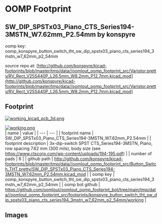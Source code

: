 # OOMP Footprint  
## SW_DIP_SPSTx03_Piano_CTS_Series194-3MSTN_W7.62mm_P2.54mm  by konspyre  
  
oomp key: oomp_konspyre_button_switch_tht_sw_dip_spstx03_piano_cts_series194_3mstn_w7_62mm_p2_54mm  
  
source repo at: [http://github.com/konspyre/kicad-footprints/blob/master/tmp/data//oomlout_oomp_footprint_src/Varistor.pretty/RV_Rect_V25S440P_L26.5mm_W8.2mm_P12.7mm.kicad_mod](http://github.com/konspyre/kicad-footprints/blob/master/tmp/data//oomlout_oomp_footprint_src/Varistor.pretty/RV_Rect_V25S440P_L26.5mm_W8.2mm_P12.7mm.kicad_mod)  
## Footprint  
  
[![working_kicad_pcb_3d.png](working_kicad_pcb_3d_600.png)](working_kicad_pcb_3d.png)  
  
[![working.png](working_600.png)](working.png)  
| name | value | 
| --- | --- | 
| footprint name | SW_DIP_SPSTx03_Piano_CTS_Series194-3MSTN_W7.62mm_P2.54mm | 
| footprint description | 3x-dip-switch SPST CTS_Series194-3MSTN, Piano, row spacing 7.62 mm (300 mils), body size  (see https://www.ctscorp.com/wp-content/uploads/194-195.pdf) | 
| number of pads | 6 | 
| github path | http://github.com/konspyre/kicad-footprints/blob/master/tmp/data//oomlout_oomp_footprint_src/Button_Switch_THT.pretty/SW_DIP_SPSTx03_Piano_CTS_Series194-3MSTN_W7.62mm_P2.54mm.kicad_mod | 
| oomp key | oomp_konspyre_button_switch_tht_sw_dip_spstx03_piano_cts_series194_3mstn_w7_62mm_p2_54mm | 
| oomp bot github | https://github.com/oomlout/oomlout_oomp_footprint_bot/tree/main/tmp/data//oomlout_oomp_footprint_src/footprints/konspyre_button_switch_tht_sw_dip_spstx03_piano_cts_series194_3mstn_w7_62mm_p2_54mm/working | 
## Images  
